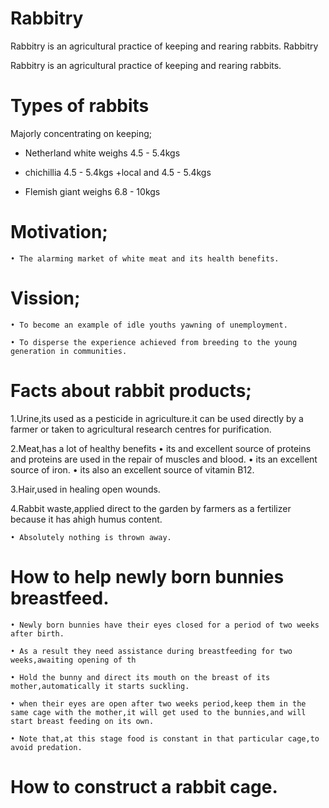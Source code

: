 # Rabbitry

Rabbitry is an agricultural practice of keeping and rearing rabbits.
Rabbitry

Rabbitry is an agricultural practice of keeping and rearing rabbits.
# Types of rabbits

Majorly concentrating on keeping;
    
+ Netherland white weighs 4.5 - 5.4kgs
    
    
+ chichillia 4.5 - 5.4kgs
+local and 4.5 - 5.4kgs
    
+ Flemish giant weighs 6.8 - 10kgs

# Motivation;
    
    • The alarming market of white meat and its health benefits.
      
 #  Vission;
    
    • To become an example of idle youths yawning of unemployment.
    
    • To disperse the experience achieved from breeding to the young generation in communities.

# Facts about rabbit products;

1.Urine,its used as a pesticide in agriculture.it can be used directly by a farmer or taken to agricultural research centres for purification.

2.Meat,has a lot of healthy benefits
     • its and excellent source of proteins and proteins are used in the repair of muscles and blood.
     • its an excellent source of iron.
     • its also an excellent source of vitamin B12.

3.Hair,used in healing open wounds.

4.Rabbit waste,applied direct to the garden by farmers as a fertilizer because it has ahigh humus content.
    
    • Absolutely nothing is thrown away.

# How to help newly born bunnies breastfeed.
    
    • Newly born bunnies have their eyes closed for a period of two weeks after birth.
    
    • As a result they need assistance during breastfeeding for two weeks,awaiting opening of th
    
    • Hold the bunny and direct its mouth on the breast of its mother,automatically it starts suckling.
    
    • when their eyes are open after two weeks period,keep them in the same cage with the mother,it will get used to the bunnies,and will start breast feeding on its own.
    
    • Note that,at this stage food is constant in that particular cage,to avoid predation.

# How to construct a rabbit cage.
